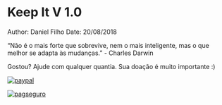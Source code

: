 
# Keep It V 1.0

Author: Daniel Filho
Date: 20/08/2018


“Não é o mais forte que sobrevive, nem o mais inteligente, mas o que melhor se adapta às mudanças.”  - Charles Darwin


Gostou? Ajude com qualquer quantia. Sua doação é muito importante :)

[![paypal](https://www.paypalobjects.com/en_US/i/btn/btn_donateCC_LG.gif)](https://www.paypal.com/cgi-bin/webscr?cmd=_donations&business=LVPGBGLEY6JSA&lc=BR&item_name=Daniel%20Filho&currency_code=USD&bn=PP%2dDonationsBF%3abtn_donateCC_LG%2egif%3aNonHostedGuest)

[![pagseguro](https://stc.pagseguro.uol.com.br/public/img/botoes/doacoes/164x37-doar-assina.gif)](https://pagseguro.uol.com.br/checkout/nc/nl/donation/sender-identification.jhtml?t=f3b5724a5fa5cf92674492020edfcba7bba2a5e044ce2fa8&e=true)
